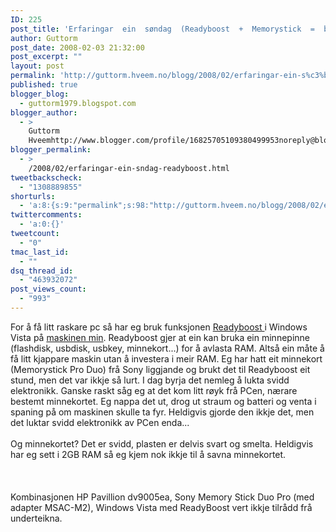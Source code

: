 ```yaml
---
ID: 225
post_title: 'Erfaringar  ein  søndag  (Readyboost  +  Memorystick  =  brannfare)'
author: Guttorm
post_date: 2008-02-03 21:32:00
post_excerpt: ""
layout: post
permalink: 'http://guttorm.hveem.no/blogg/2008/02/erfaringar-ein-s%c3%b8ndag-readyboost-memorystick-brannfare/'
published: true
blogger_blog:
  - guttorm1979.blogspot.com
blogger_author:
  - >
    Guttorm
    Hveemhttp://www.blogger.com/profile/16825705109380499953noreply@blogger.com
blogger_permalink:
  - >
    /2008/02/erfaringar-ein-sndag-readyboost.html
tweetbackscheck:
  - "1308889855"
shorturls:
  - 'a:8:{s:9:"permalink";s:98:"http://guttorm.hveem.no/blogg/2008/02/erfaringar-ein-s%c3%b8ndag-readyboost-memorystick-brannfare/";s:7:"tinyurl";s:25:"http://tinyurl.com/7wje88";s:4:"isgd";s:17:"http://is.gd/gKcB";s:5:"bitly";s:18:"http://bit.ly/3cVF";s:5:"snipr";s:22:"http://snipr.com/ahoot";s:5:"snurl";s:22:"http://snurl.com/ahoot";s:7:"snipurl";s:24:"http://snipurl.com/ahoot";s:4:"trim";s:17:"http://tr.im/bh1z";}'
twittercomments:
  - 'a:0:{}'
tweetcount:
  - "0"
tmac_last_id:
  - ""
dsq_thread_id:
  - "463932072"
post_views_count:
  - "993"
---
```

For å få litt raskare pc så har eg bruk funksjonen <a href="http://en.wikipedia.org/wiki/Readyboost">Readyboost </a>i Windows Vista på <a href="http://prisguide.hardware.no/product.php?productId=50389">maskinen min</a>. Readyboost gjer at ein kan bruka ein minnepinne (flashdisk, usbdisk, usbkey, minnekort...) for å avlasta RAM. Altså ein måte å få litt kjappare maskin utan å investera i meir RAM. Eg har hatt eit minnekort (Memorystick Pro Duo) frå Sony liggjande og brukt det til Readyboost eit stund, men det var ikkje så lurt. I dag byrja det nemleg å lukta svidd elektronikk. Ganske raskt såg eg at det kom litt røyk frå PCen, nærare bestemt minnekortet. Eg nappa det ut, drog ut straum og batteri og venta i spaning på om maskinen skulle ta fyr. Heldigvis gjorde den ikkje det, men det luktar svidd elektronikk av PCen enda...<br /><br />Og minnekortet? Det er svidd, plasten er delvis svart og smelta. Heldigvis har eg sett i 2GB RAM så eg kjem nok ikkje til å savna minnekortet.<br /><br /><br /><br />Kombinasjonen HP Pavillion dv9005ea, Sony Memory Stick Duo Pro (med adapter MSAC-M2), Windows Vista med ReadyBoost vert ikkje tilrådd frå underteikna.